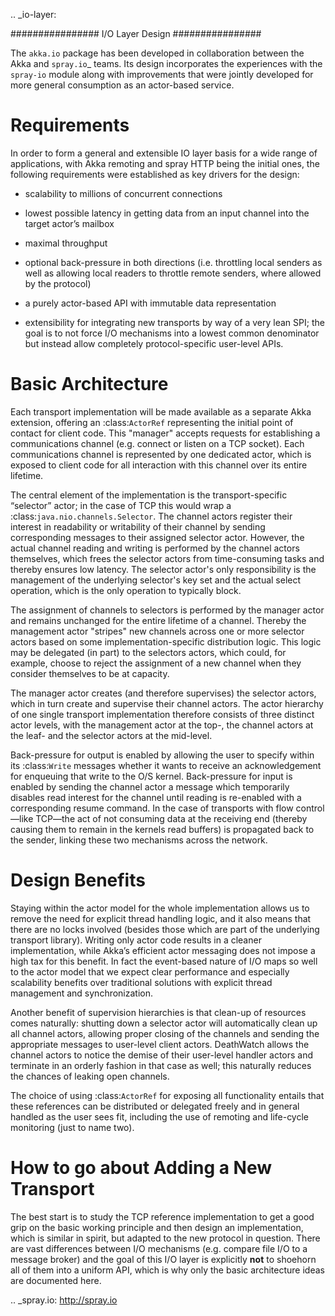 .. _io-layer:

################
I/O Layer Design
################

The ``akka.io`` package has been developed in collaboration between the Akka
and `spray.io`_ teams. Its design incorporates the experiences with the
``spray-io`` module along with improvements that were jointly developed for
more general consumption as an actor-based service.

Requirements
============

In order to form a general and extensible IO layer basis for a wide range of
applications, with Akka remoting and spray HTTP being the initial ones, the
following requirements were established as key drivers for the design:

* scalability to millions of concurrent connections

* lowest possible latency in getting data from an input channel into the
  target actor’s mailbox

* maximal throughput

* optional back-pressure in both directions (i.e. throttling local senders as
  well as allowing local readers to throttle remote senders, where allowed by
  the protocol)

* a purely actor-based API with immutable data representation

* extensibility for integrating new transports by way of a very lean SPI; the
  goal is to not force I/O mechanisms into a lowest common denominator but
  instead allow completely protocol-specific user-level APIs.

Basic Architecture
==================

Each transport implementation will be made available as a separate Akka
extension, offering an :class:`ActorRef` representing the initial point of
contact for client code. This "manager" accepts requests for establishing a
communications channel (e.g. connect or listen on a TCP socket). Each
communications channel is represented by one dedicated actor, which is exposed
to client code for all interaction with this channel over its entire lifetime.

The central element of the implementation is the transport-specific “selector”
actor; in the case of TCP this would wrap a :class:`java.nio.channels.Selector`.
The channel actors register their interest in readability or writability of
their channel by sending corresponding messages to their assigned selector
actor. However, the actual channel reading and writing is performed by the
channel actors themselves, which frees the selector actors from time-consuming
tasks and thereby ensures low latency. The selector actor's only responsibility
is the management of the underlying selector's key set and the actual select
operation, which is the only operation to typically block.

The assignment of channels to selectors is performed by the manager actor and
remains unchanged for the entire lifetime of a channel. Thereby the management
actor "stripes" new channels across one or more selector actors based on some
implementation-specific distribution logic. This logic may be delegated (in
part) to the selectors actors, which could, for example, choose to reject the
assignment of a new channel when they consider themselves to be at capacity.

The manager actor creates (and therefore supervises) the selector actors, which
in turn create and supervise their channel actors. The actor hierarchy of one
single transport implementation therefore consists of three distinct actor
levels, with the management actor at the top-, the channel actors at the leaf-
and the selector actors at the mid-level.

Back-pressure for output is enabled by allowing the user to specify within its
:class:`Write` messages whether it wants to receive an acknowledgement for
enqueuing that write to the O/S kernel. Back-pressure for input is enabled by
sending the channel actor a message which temporarily disables read interest
for the channel until reading is re-enabled with a corresponding resume command.
In the case of transports with flow control—like TCP—the act of not
consuming data at the receiving end (thereby causing them to remain in the
kernels read buffers) is propagated back to the sender, linking these two
mechanisms across the network.

Design Benefits
===============

Staying within the actor model for the whole implementation allows us to remove
the need for explicit thread handling logic, and it also means that there are
no locks involved (besides those which are part of the underlying transport
library). Writing only actor code results in a cleaner implementation,
while Akka’s efficient actor messaging does not impose a high tax for this
benefit. In fact the event-based nature of I/O maps so well to the actor model
that we expect clear performance and especially scalability benefits over
traditional solutions with explicit thread management and synchronization.

Another benefit of supervision hierarchies is that clean-up of resources comes
naturally: shutting down a selector actor will automatically clean up all
channel actors, allowing proper closing of the channels and sending the
appropriate messages to user-level client actors. DeathWatch allows the channel
actors to notice the demise of their user-level handler actors and terminate in
an orderly fashion in that case as well; this naturally reduces the chances of
leaking open channels.

The choice of using :class:`ActorRef` for exposing all functionality entails
that these references can be distributed or delegated freely and in general
handled as the user sees fit, including the use of remoting and life-cycle
monitoring (just to name two).

How to go about Adding a New Transport
======================================

The best start is to study the TCP reference implementation to get a good grip
on the basic working principle and then design an implementation, which is
similar in spirit, but adapted to the new protocol in question. There are vast
differences between I/O mechanisms (e.g. compare file I/O to a message broker)
and the goal of this I/O layer is explicitly **not** to shoehorn all of them
into a uniform API, which is why only the basic architecture ideas are
documented here.

.. _spray.io: http://spray.io

